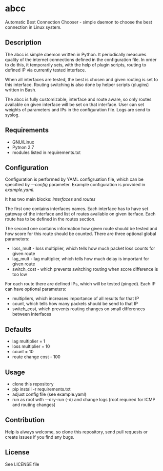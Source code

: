 # abcc
Automatic Best Connection Chooser - simple daemon to choose the best connection
in Linux system.

Description
---------
The abcc is simple daemon written in Python. It periodically measures quality of
the internet connections defined in the configuration file. In order to do this,
it temporarily sets, with the help of plugin scripts, routing to defined IP via
currently tested interface.

When all interfaces are tested, the best is chosen and given routing is set to
this interface. Routing switching is also done by helper scripts (plugins)
written in Bash.

The abcc is fully customizable, interface and route aware, so only routes
available on given interface will be set on that interface. User can set weights
of parameters and IPs in the configuration file. Logs are send to syslog.

Requirements
---------
- GNU/Linux
- Pytnon 2.7
- modules listed in requirements.txt

Configuration
---------
Configuration is performed by YAML configruation file, which can be specified
by *--config* parameter. Example configuration is provided in *example.yaml*.

It has two main blocks: *interfaces* and *routes*

The first one contains interfaces names. Each interface has to have set gateway
of the interface and list of routes available on given iterface. Each route has
to be defined in the routes section.

The second one contains information how given route should be tested and how
score for this route should be counted. There are three optional global parameters:
- loss_mult - loss multiplier, which tells how much packet loss counts for given
route
- lag_mult - lag multiplier, which tells how much delay is important for given route
- switch_cost - which prevents switching routing when score difference is too low

For each route there are defined IPs, which will be tested (pinged). Each IP can
have optional parameters:
- multipliers, which increases importance of all results for that IP
- count, which tells how many packets should be send to that IP
- switch_cost, which prevents routing changes on small differences between interfaces

Defaults
---------
- lag multiplier = 1
- loss multiplier = 10
- count = 10
- route change cost - 100

Usage
---------
- clone this repository
- pip install -r requirements.txt
- adjust config file (see example.yaml)
- run as root with --dry-run (-d) and change logs (root required for ICMP and
  routing changes)

Contribution
---------
Help is always welcome, so clone this repository, send pull requests or create
issues if you find any bugs.

License
---------
See LICENSE file
